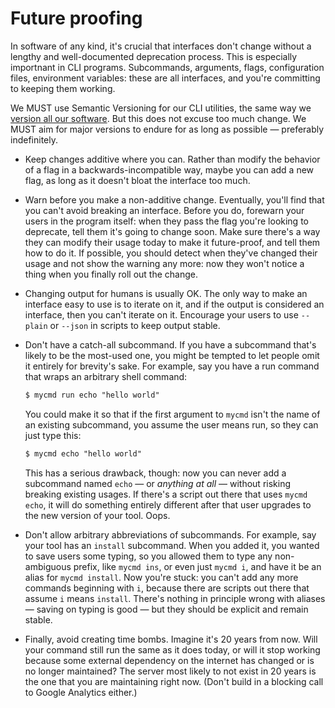 # Future proofing

In software of any kind, it's crucial that interfaces don't change without a lengthy and well-documented deprecation process. This is especially importnant in CLI programs. Subcommands, arguments, flags, configuration files, environment variables: these are all interfaces, and you're committing to keeping them working.

We MUST use Semantic Versioning for our CLI utilities, the same way we [version all our software](/standards/versioning). But this does not excuse too much change. We MUST aim for major versions to endure for as long as possible — preferably indefinitely.

- Keep changes additive where you can. Rather than modify the behavior of a flag in a backwards-incompatible way, maybe you can add a new flag, as long as it doesn't bloat the interface too much.

- Warn before you make a non-additive change. Eventually, you'll find that you can't avoid breaking an interface. Before you do, forewarn your users in the program itself: when they pass the flag you're looking to deprecate, tell them it's going to change soon. Make sure there's a way they can modify their usage today to make it future-proof, and tell them how to do it. If possible, you should detect when they've changed their usage and not show the warning any more: now they won't notice a thing when you finally roll out the change.

- Changing output for humans is usually OK. The only way to make an interface easy to use is to iterate on it, and if the output is considered an interface, then you can't iterate on it. Encourage your users to use `--plain` or `--json` in scripts to keep output stable.

- Don't have a catch-all subcommand. If you have a subcommand that's likely to be the most-used one, you might be tempted to let people omit it entirely for brevity's sake. For example, say you have a run command that wraps an arbitrary shell command:

  ```txt
  $ mycmd run echo "hello world"
  ```
 
  You could make it so that if the first argument to `mycmd` isn't the name of an existing subcommand, you assume the user means run, so they can just type this:

  ```txt
  $ mycmd echo "hello world"
  ```

  This has a serious drawback, though: now you can never add a subcommand named `echo` — or _anything at all_ — without risking breaking existing usages. If there's a script out there that uses `mycmd echo`, it will do something entirely different after that user upgrades to the new version of your tool. Oops.

- Don't allow arbitrary abbreviations of subcommands. For example, say your tool has an `install` subcommand. When you added it, you wanted to save users some typing, so you allowed them to type any non-ambiguous prefix, like `mycmd ins`, or even just `mycmd i`, and have it be an alias for `mycmd install`. Now you're stuck: you can't add any more commands beginning with `i`, because there are scripts out there that assume `i` means `install`. There's nothing in principle wrong with aliases — saving on typing is good — but they should be explicit and remain stable.

- Finally, avoid creating time bombs. Imagine it's 20 years from now. Will your command still run the same as it does today, or will it stop working because some external dependency on the internet has changed or is no longer maintained? The server most likely to not exist in 20 years is the one that you are maintaining right now. (Don't build in a blocking call to Google Analytics either.)
